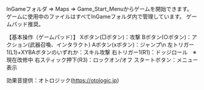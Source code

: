 InGameフォルダ ⇒ Maps ⇒ Game_Start_Menuからゲームを開始できます。<br/>
ゲームに使用中のファイルはすべてInGameフォルダ内で管理しています。
ゲームパッド推奨。


【基本操作（ゲームパッド）】
Xボタン(□ボタン)：攻撃
Bボタン(○ボタン)：アクション(武器召喚、インタラクト)
Aボタン(xボタン)：ジャンプ\n
左トリガー1(L1)+XYBAボタンのいずれか：スキル攻撃
右トリガー1(R1)：ドッジロール　※現在改修中
右スティック押下(R3)：ロックオン/オフ
スタートボタン：メニュー表示



効果音提供：オトロジック(https://otologic.jp)
